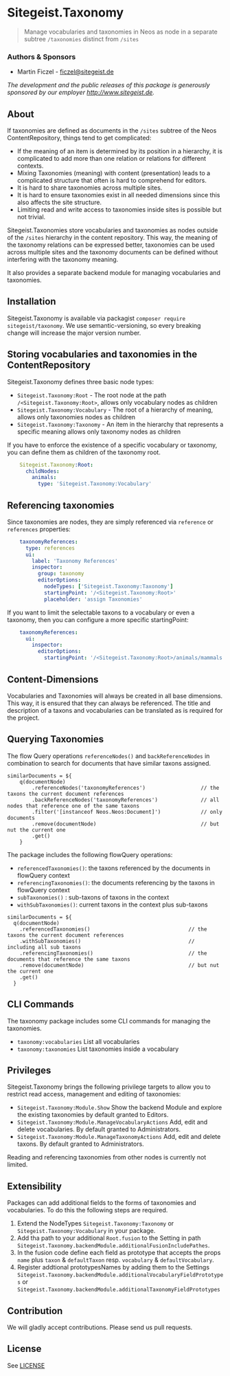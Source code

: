 # Sitegeist.Taxonomy

> Manage vocabularies and taxonomies in Neos as node in a separate subtree `/taxonomies` distinct from `/sites`

### Authors & Sponsors

* Martin Ficzel - ficzel@sitegeist.de

*The development and the public releases of this package is generously sponsored by our employer http://www.sitegeist.de.*

## About

If taxonomies are defined as documents in the `/sites` subtree of the Neos ContentRepository, things tend to get
complicated:

 - If the meaning of an item is determined by its position in a hierarchy, it is complicated to add more than one
   relation or relations for different contexts.
 - Mixing Taxonomies (meaning) with content (presentation) leads to a complicated structure that often is hard to
   comprehend for editors.
 - It is hard to share taxonomies across multiple sites.
 - It is hard to ensure taxonomies exist in all needed dimensions since this also affects the site structure.
 - Limiting read and write access to taxonomies inside sites is possible but not trivial.

Sitegeist.Taxonomies store vocabularies and taxonomies as nodes outside of the `/sites` hierarchy in the content
repository. This way, the meaning of the taxonomy relations can be expressed better, taxonomies can be used across
multiple sites and the taxonomy documents can be defined without interfering with the taxonomy meaning.

It also provides a separate backend module for managing vocabularies and taxonomies.

## Installation

Sitegeist.Taxonomy is available via packagist `composer require sitegeist/taxonomy`.
We use semantic-versioning, so every breaking change will increase the major version number.

## Storing vocabularies and taxonomies in the ContentRepository

Sitegeist.Taxonomy defines three basic node types:

- `Sitegeist.Taxonomy:Root` - The root node at the path `/<Sitegeist.Taxonomy:Root>`, allows only vocabulary nodes as children
- `Sitegeist.Taxonomy:Vocabulary` - The root of a hierarchy of meaning, allows only taxonomies nodes as children   
- `Sitegeist.Taxonomy:Taxonomy` - An item in the hierarchy that represents a specific meaning allows only taxonomy
  nodes as children

If you have to enforce the existence of a specific vocabulary or taxonomy, you can define them as children of the taxonomy root.

```YAML
    Sitegeist.Taxonomy:Root:
      childNodes:
        animals:
          type: 'Sitegeist.Taxonomy:Vocabulary'
```

## Referencing taxonomies

Since taxonomies are nodes, they are simply referenced via `reference` or `references` properties:

```YAML
    taxonomyReferences:
      type: references
      ui:
        label: 'Taxonomy References'
        inspector:
          group: taxonomy
          editorOptions:
            nodeTypes: ['Sitegeist.Taxonomy:Taxonomy']
            startingPoint: '/<Sitegeist.Taxonomy:Root>'
            placeholder: 'assign Taxonomies'
```

If you want to limit the selectable taxons to a vocabulary or even a taxonomy, then you can configure a more specific
startingPoint:

```YAML
    taxonomyReferences:
      ui:
        inspector:
          editorOptions:
            startingPoint: '/<Sitegeist.Taxonomy:Root>/animals/mammals'
```

## Content-Dimensions

Vocabularies and Taxonomies will always be created in all base dimensions. This way, it is ensured that they can
always be referenced. The title and description of a taxons and vocabularies can be translated as is required for
the project.

## Querying Taxonomies

The flow Query operations `referenceNodes()` and `backReferenceNodes` in combination to search for documents that have 
similar taxons assigned. 

```neosfusion
similarDocuments = ${
    q(documentNode)
        .referenceNodes('taxonomyReferences')                  // the taxons the current document references
        .backReferenceNodes('taxonomyReferences')              // all nodes that reference one of the same taxons
        .filter('[instanceof Neos.Neos:Document]')             // only documents
        .remove(documentNode)                                  // but nut the current one
        .get()
    }   
```

The package includes the following flowQuery operations:

- `referencedTaxonomies()`:  the taxons referenced by the documents in flowQuery context
- `referencingTaxonomies()`:  the documents referencing by the taxons in flowQuery context
- `subTaxonomies()` :  sub-taxons of taxons in the context
- `withSubTaxonomies()`:  current taxons in the context plus sub-taxons 

```neosfusion
similarDocuments = ${
  q(documentNode)
    .referencedTaxonomies()                                // the taxons the current document references
    .withSubTaxonomies()                                   // including all sub taxons
    .referencingTaxonomies()                               // the documents that reference the same taxons
    .remove(documentNode)                                  // but nut the current one
    .get()
  }   
```

## CLI Commands

The taxonomy package includes some CLI commands for managing the taxonomies.

- `taxonomy:vocabularies` List all vocabularies
- `taxonomy:taxonomies` List taxonomies inside a vocabulary

## Privileges

Sitegeist.Taxonomy brings the following privilege targets to allow you to restrict read access, management and editing
of taxonomies:

- `Sitegeist.Taxonomy:Module.Show` Show the backend Module and explore the existing taxonomies by default granted to Editors.
- `Sitegeist.Taxonomy:Module.ManageVocabularyActions` Add, edit and delete vocabularies. By default granted to Administrators.
- `Sitegeist.Taxonomy:Module.ManageTaxonomyActions` Add, edit and delete taxons. By default granted to Administrators.

Reading and referencing taxonomies from other nodes is currently not limited.

## Extensibility

Packages can add additional fields to the forms of taxonomies and vocabularies. To do this 
the following steps are required.

1. Extend the NodeTypes `Sitegeist.Taxonomy:Taxonomy` or `Sitegeist.Taxonomy:Vocabulary` in your package.
2. Add tha path to your additional `Root.fusion` to the Setting in path `Sitegeist.Taxonomy.backendModule.additionalFusionIncludePathes`.
3. In the fusion code define each field as prototype that accepts the props `name` plus `taxon` & `defaultTaxon` resp. `vocabulary` & `defaultVocabulary`. 
4. Register addtional prototypesNames by adding them to the Settings `Sitegeist.Taxonomy.backendModule.additionalVocabularyFieldPrototypes` or
   `Sitegeist.Taxonomy.backendModule.additionalTaxonomyFieldPrototypes`

## Contribution

We will gladly accept contributions. Please send us pull requests.

## License

See [LICENSE](./LICENSE)
